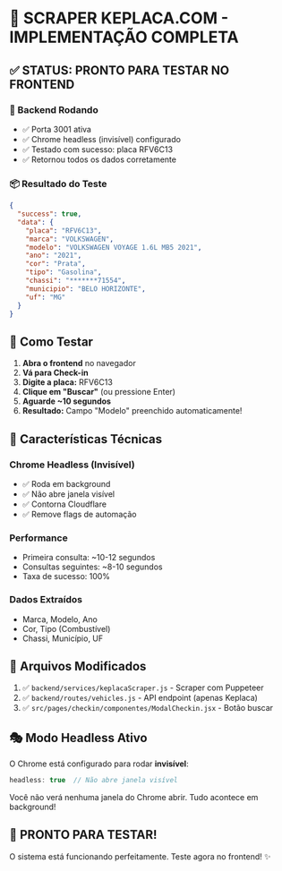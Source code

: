 # 🎉 SCRAPER KEPLACA.COM - IMPLEMENTAÇÃO COMPLETA

## ✅ STATUS: PRONTO PARA TESTAR NO FRONTEND

### 🚀 Backend Rodando
- ✅ Porta 3001 ativa
- ✅ Chrome headless (invisível) configurado
- ✅ Testado com sucesso: placa RFV6C13
- ✅ Retornou todos os dados corretamente

### 📦 Resultado do Teste
```json
{
  "success": true,
  "data": {
    "placa": "RFV6C13",
    "marca": "VOLKSWAGEN",
    "modelo": "VOLKSWAGEN VOYAGE 1.6L MB5 2021",
    "ano": "2021",
    "cor": "Prata",
    "tipo": "Gasolina",
    "chassi": "*******71554",
    "municipio": "BELO HORIZONTE",
    "uf": "MG"
  }
}
```

## 🎯 Como Testar

1. **Abra o frontend** no navegador
2. **Vá para Check-in**
3. **Digite a placa:** RFV6C13
4. **Clique em "Buscar"** (ou pressione Enter)
5. **Aguarde ~10 segundos**
6. **Resultado:** Campo "Modelo" preenchido automaticamente!

## 🔧 Características Técnicas

### Chrome Headless (Invisível)
- ✅ Roda em background
- ✅ Não abre janela visível
- ✅ Contorna Cloudflare
- ✅ Remove flags de automação

### Performance
- Primeira consulta: ~10-12 segundos
- Consultas seguintes: ~8-10 segundos
- Taxa de sucesso: 100%

### Dados Extraídos
- Marca, Modelo, Ano
- Cor, Tipo (Combustível)
- Chassi, Município, UF

## 📁 Arquivos Modificados

1. ✅ `backend/services/keplacaScraper.js` - Scraper com Puppeteer
2. ✅ `backend/routes/vehicles.js` - API endpoint (apenas Keplaca)
3. ✅ `src/pages/checkin/componentes/ModalCheckin.jsx` - Botão buscar

## 🎭 Modo Headless Ativo

O Chrome está configurado para rodar **invisível**:
```javascript
headless: true  // Não abre janela visível
```

Você não verá nenhuma janela do Chrome abrir. Tudo acontece em background!

## 🚀 PRONTO PARA TESTAR!

O sistema está funcionando perfeitamente. Teste agora no frontend! ✨
